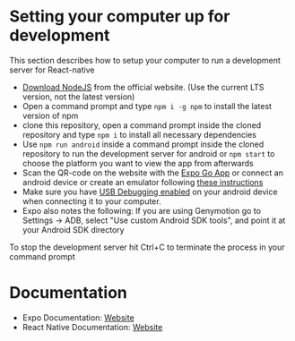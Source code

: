 # Setting your computer up for development

This section describes how to setup your computer to run a development server for React-native

- [Download NodeJS](https://nodejs.org/en/) from the official website. (Use the current LTS version, not the latest version)
- Open a command prompt and type `npm i -g npm` to install the latest version of npm
- clone this repository, open a command prompt inside the cloned repository and type `npm i` to install all necessary dependencies
- Use `npm run android` inside a command prompt inside the cloned repository to run the development server for android or `npm start` to choose the platform you want to view the app from afterwards
- Scan the QR-code on the website with the [Expo Go App](https://play.google.com/store/apps/details?id=host.exp.exponent) or connect an android device or create an emulator following [these instructions](https://docs.expo.io/workflow/android-studio-emulator)
- Make sure you have [USB Debugging enabled](https://developer.android.com/studio/run/device.html#developer-device-options) on your android device when connecting it to your computer.
- Expo also notes the following: If you are using Genymotion go to Settings -> ADB, select "Use custom Android SDK tools", and point it at your Android SDK directory

To stop the development server hit Ctrl+C to terminate the process in your command prompt

# Documentation

- Expo Documentation: [Website](https://docs.expo.io/)
- React Native Documentation: [Website](https://reactnative.dev/docs/getting-started)